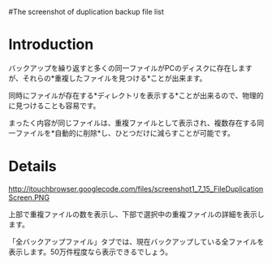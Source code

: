 #The screenshot of duplication backup file list

# Introduction #

バックアップを繰り返すと多くの同一ファイルがPCのディスクに存在しますが、それらの\*重複したファイルを見つける\*ことが出来ます。

同時にファイルが存在する\*ディレクトリを表示する\*ことが出来るので、物理的に見つけることも容易です。

まったく内容が同じファイルは、重複ファイルとして表示され、複数存在する同一ファイルを\*自動的に削除\*し、ひとつだけに減らすことが可能です。

# Details #

http://itouchbrowser.googlecode.com/files/screenshot1_7_15_FileDuplicationScreen.PNG

上部で重複ファイルの数を表示し、下部で選択中の重複ファイルの詳細を表示します。

「全バックアップファイル」タブでは、現在バックアップしている全ファイルを表示します。50万件程度なら表示できるでしょう。